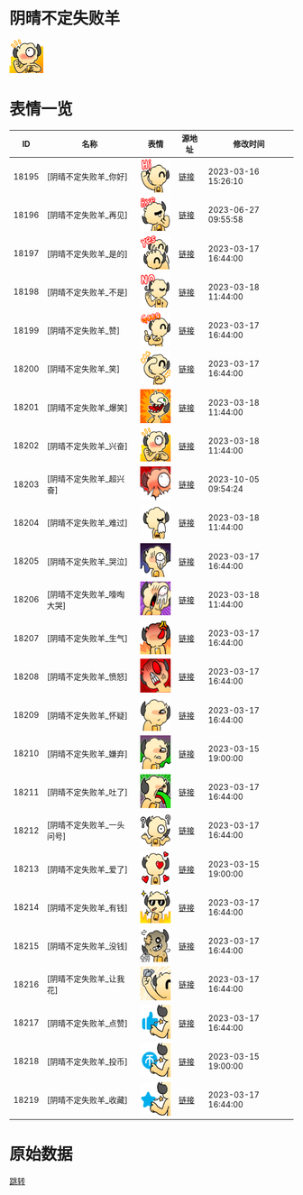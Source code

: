 # 阴晴不定失败羊

<img src="./cover.png" height="60" alt="cover" />

# 表情一览

|ID|名称|表情|源地址|修改时间|
|----|----|----|----|----|
|18195|[阴晴不定失败羊_你好]|<img src="./pic/018195_%5B阴晴不定失败羊_你好%5D.png" height="60" alt="你好"/>|[链接](https://i0.hdslb.com/bfs/garb/682b33018d4266fa3dd6b174e386fd0ce01f9e3a.png)|2023-03-16 15:26:10|
|18196|[阴晴不定失败羊_再见]|<img src="./pic/018196_%5B阴晴不定失败羊_再见%5D.png" height="60" alt="再见"/>|[链接](https://i0.hdslb.com/bfs/garb/f760cc07eae1d057575174efd155040dd7415dd8.png)|2023-06-27 09:55:58|
|18197|[阴晴不定失败羊_是的]|<img src="./pic/018197_%5B阴晴不定失败羊_是的%5D.png" height="60" alt="是的"/>|[链接](https://i0.hdslb.com/bfs/garb/ab2623adb3fb23d1b541d2849f11f8dc84b16876.png)|2023-03-17 16:44:00|
|18198|[阴晴不定失败羊_不是]|<img src="./pic/018198_%5B阴晴不定失败羊_不是%5D.png" height="60" alt="不是"/>|[链接](https://i0.hdslb.com/bfs/garb/12dcd30462b953ef15fc8fd38d17381b98b49a51.png)|2023-03-18 11:44:00|
|18199|[阴晴不定失败羊_赞]|<img src="./pic/018199_%5B阴晴不定失败羊_赞%5D.png" height="60" alt="赞"/>|[链接](https://i0.hdslb.com/bfs/garb/3050c121c264e39a6ebfeb33919cb82f1fc43240.png)|2023-03-17 16:44:00|
|18200|[阴晴不定失败羊_笑]|<img src="./pic/018200_%5B阴晴不定失败羊_笑%5D.png" height="60" alt="笑"/>|[链接](https://i0.hdslb.com/bfs/garb/4d7a8834abcefa92cd7079f00af86da80e677e79.png)|2023-03-17 16:44:00|
|18201|[阴晴不定失败羊_爆笑]|<img src="./pic/018201_%5B阴晴不定失败羊_爆笑%5D.png" height="60" alt="爆笑"/>|[链接](https://i0.hdslb.com/bfs/garb/f6d86e5aae0daad61d26e72f0788204bf167a33b.png)|2023-03-18 11:44:00|
|18202|[阴晴不定失败羊_兴奋]|<img src="./pic/018202_%5B阴晴不定失败羊_兴奋%5D.png" height="60" alt="兴奋"/>|[链接](https://i0.hdslb.com/bfs/garb/607d5bcf0d6e16a812bff2ccac5d84b30392839b.png)|2023-03-18 11:44:00|
|18203|[阴晴不定失败羊_超兴奋]|<img src="./pic/018203_%5B阴晴不定失败羊_超兴奋%5D.png" height="60" alt="超兴奋"/>|[链接](https://i0.hdslb.com/bfs/garb/006cb26677ac57f631b3173f69fb3f340926d7a3.png)|2023-10-05 09:54:24|
|18204|[阴晴不定失败羊_难过]|<img src="./pic/018204_%5B阴晴不定失败羊_难过%5D.png" height="60" alt="难过"/>|[链接](https://i0.hdslb.com/bfs/garb/24440e520048cd6ff5d7ac52baf5126026f56f61.png)|2023-03-18 11:44:00|
|18205|[阴晴不定失败羊_哭泣]|<img src="./pic/018205_%5B阴晴不定失败羊_哭泣%5D.png" height="60" alt="哭泣"/>|[链接](https://i0.hdslb.com/bfs/garb/e613dc1cfdae249cde262c1e58f2c069eae35c8f.png)|2023-03-17 16:44:00|
|18206|[阴晴不定失败羊_嚎啕大哭]|<img src="./pic/018206_%5B阴晴不定失败羊_嚎啕大哭%5D.png" height="60" alt="嚎啕大哭"/>|[链接](https://i0.hdslb.com/bfs/garb/a16cc52afe79b79fa1f085a9d7c4093b9fbca186.png)|2023-03-18 11:44:00|
|18207|[阴晴不定失败羊_生气]|<img src="./pic/018207_%5B阴晴不定失败羊_生气%5D.png" height="60" alt="生气"/>|[链接](https://i0.hdslb.com/bfs/garb/814f4dc9b3450536a3a3a1cc0696ebffa7326317.png)|2023-03-17 16:44:00|
|18208|[阴晴不定失败羊_愤怒]|<img src="./pic/018208_%5B阴晴不定失败羊_愤怒%5D.png" height="60" alt="愤怒"/>|[链接](https://i0.hdslb.com/bfs/garb/0cd322cb1eae390dc358efc0da1b2897e70a4321.png)|2023-03-17 16:44:00|
|18209|[阴晴不定失败羊_怀疑]|<img src="./pic/018209_%5B阴晴不定失败羊_怀疑%5D.png" height="60" alt="怀疑"/>|[链接](https://i0.hdslb.com/bfs/garb/6ad0be63b02bc87d60deddbf8f34afe9c460f77e.png)|2023-03-17 16:44:00|
|18210|[阴晴不定失败羊_嫌弃]|<img src="./pic/018210_%5B阴晴不定失败羊_嫌弃%5D.png" height="60" alt="嫌弃"/>|[链接](https://i0.hdslb.com/bfs/garb/30e4ce1a8092348e1d1e48fa4750a2a343e7a8b7.png)|2023-03-15 19:00:00|
|18211|[阴晴不定失败羊_吐了]|<img src="./pic/018211_%5B阴晴不定失败羊_吐了%5D.png" height="60" alt="吐了"/>|[链接](https://i0.hdslb.com/bfs/garb/31b7e3f2a84e9344fc5fa91b67d18de47dcde497.png)|2023-03-17 16:44:00|
|18212|[阴晴不定失败羊_一头问号]|<img src="./pic/018212_%5B阴晴不定失败羊_一头问号%5D.png" height="60" alt="一头问号"/>|[链接](https://i0.hdslb.com/bfs/garb/1da3666e03a92e468a2f6404a4abeed414b1372f.png)|2023-03-17 16:44:00|
|18213|[阴晴不定失败羊_爱了]|<img src="./pic/018213_%5B阴晴不定失败羊_爱了%5D.png" height="60" alt="爱了"/>|[链接](https://i0.hdslb.com/bfs/garb/26d1e3cc1c4e2292e590e6f4a42cb71be29b1318.png)|2023-03-15 19:00:00|
|18214|[阴晴不定失败羊_有钱]|<img src="./pic/018214_%5B阴晴不定失败羊_有钱%5D.png" height="60" alt="有钱"/>|[链接](https://i0.hdslb.com/bfs/garb/b9f7e2ff770d584212dc565e96905d940d7bc966.png)|2023-03-17 16:44:00|
|18215|[阴晴不定失败羊_没钱]|<img src="./pic/018215_%5B阴晴不定失败羊_没钱%5D.png" height="60" alt="没钱"/>|[链接](https://i0.hdslb.com/bfs/garb/17716d237dfe32405023f040e6b6ccbb4bfadea0.png)|2023-03-17 16:44:00|
|18216|[阴晴不定失败羊_让我花]|<img src="./pic/018216_%5B阴晴不定失败羊_让我花%5D.png" height="60" alt="让我花"/>|[链接](https://i0.hdslb.com/bfs/garb/99e31440bf5f8777f757da8d3abc53096d258e33.png)|2023-03-17 16:44:00|
|18217|[阴晴不定失败羊_点赞]|<img src="./pic/018217_%5B阴晴不定失败羊_点赞%5D.png" height="60" alt="点赞"/>|[链接](https://i0.hdslb.com/bfs/garb/ab888df2e381c508455c531994a1bd2b9aabf0f9.png)|2023-03-17 16:44:00|
|18218|[阴晴不定失败羊_投币]|<img src="./pic/018218_%5B阴晴不定失败羊_投币%5D.png" height="60" alt="投币"/>|[链接](https://i0.hdslb.com/bfs/garb/4acbf83bf4a73ce1c8c93eab80d7dc52234fbdff.png)|2023-03-15 19:00:00|
|18219|[阴晴不定失败羊_收藏]|<img src="./pic/018219_%5B阴晴不定失败羊_收藏%5D.png" height="60" alt="收藏"/>|[链接](https://i0.hdslb.com/bfs/garb/953672e24e66517c2a127abfa65fdee91785b5b8.png)|2023-03-17 16:44:00|

# 原始数据

[跳转](./raw.json)

